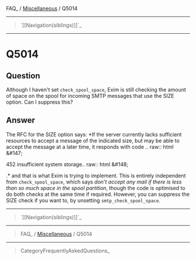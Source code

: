 FAQ\_ / [Miscellaneous](FAQ/Miscellaneous) / Q5014

* * * * *

> \`[[Navigation(siblings)]]\`\_

* * * * *

Q5014
=====

Question
--------

Although I haven't set `check_spool_space`, Exim is still checking the
amount of space on the spool for incoming SMTP messages that use the
SIZE option. Can I suppress this?

Answer
------

The RFC for the SIZE option says: \*If the server currently lacks
sufficient resources to accept a message of the indicated size, but may
be able to accept the message at a later time, it responds with code ..
raw:: html &\#147;

452 insufficient system storage.. raw:: html &\#148;

.\* and that is what Exim is trying to implement. This is entirely
independent from `check_spool_space`, which says *don't accept any mail
if there is less than so much space in the spool partition*, though the
code is optimised to do both checks at the same time if required.
However, you can suppress the SIZE check if you want to, by unsetting
`smtp_check_spool_space`.

* * * * *

> \`[[Navigation(siblings)]]\`\_

* * * * *

> FAQ\_ / [Miscellaneous](FAQ/Miscellaneous) / Q5014

* * * * *

> CategoryFrequentlyAskedQuestions\_
